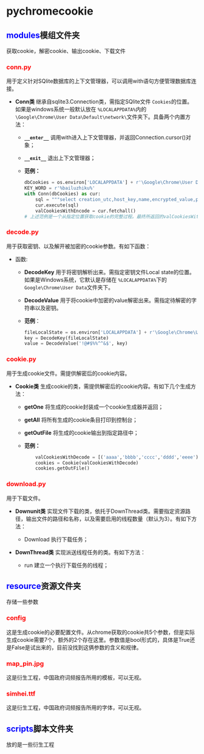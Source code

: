 # pychromecookie

## <font color = blue>modules</font>模组文件夹

获取cookie，解密cookie、输出cookie、下载文件

### <font color = red>conn.py</font>

用于定义针对SQlite数据库的上下文管理器，可以调用with语句方便管理数据库连接。

- **Conn类**    继承自sqlite3.Connection类，需指定SQlite文件 `Cookies`的位置。如果是windows系统一般默认放在 `%LOCALAPPDATA%`内的 `\Google\Chrome\User Data\Default\network\`文件夹下。具备两个内置方法：

  - **`__enter__`**   调用with进入上下文管理器，并返回Connection.cursor()对象；
  - **`__exit__`**    退出上下文管理器；
  - **范例：**

    ```python
    dbCookies = os.environ['LOCALAPPDATA'] + r'\Google\Chrome\User Data\Default\network\Cookies'
    KEY_WORD = r'%bailuzhiku%'
    with Conn(dbCookies) as cur:
        sql = """select creation_utc,host_key,name,encrypted_value,path from cookies where host_key like '%s'""" % KEY_WORD
        cur.execute(sql)
        valCookiesWithEncode = cur.fetchall()
    # 上述范例是一个从指定位置获取cookie的完整过程。最终所返回的valCookiesWithEncode是一个多维列表，存储了cookie的若干参数，比如有效时间、域名、key、value等。需要注意的是，这里获取的value是加密的。
    ```

### <font color = red>decode.py</font>

用于获取密钥、以及解开被加密的cookie参数。有如下函数：

- 函数:

  - **DecodeKey**    用于将密钥解析出来。需指定密钥文件Local state的位置。如果是Windows系统，它默认是存储在 `%LOCALAPPDATA%`下的 `Google\Chrome\User Data`文件夹下。
  - **DecodeValue**    用于将cookie中加密的value解密出来。需指定待解密的字符串以及密钥。
  - **范例**：

    ```python
    fileLocalState = os.environ['LOCALAPPDATA'] + r'\Google\Chrome\User Data\Local State'
    key = DecodeKey(fileLocalState)
    value = DecodeValue('!@#$%%^^&$', key)
    ```

### <font color = red>cookie.py</font>

用于生成cookie文件。需提供解密后的cookie内容。

- **Cookie类**    生成cookie的类，需提供解密后的cookie内容。有如下几个生成方法：

  - **getOne**    将生成的cookie封装成一个cookie生成器并返回；
  - **getAll**    将所有生成的cookie条目打印到控制台；
  - **getOutFile**    将生成的cookie输出到指定路径中；
  - **范例：**

    ```python
        valCookiesWithDecode = [('aaaa','bbbb','cccc','dddd','eeee')]
        cookies = Cookie(valCookiesWithDecode)
        cookies.getOutFile()
    ```

### <font color = red>download.py</font>

用于下载文件。

- **Downunit类**    实现文件下载的类，依托于DownThread类。需要指定资源路径，输出文件的路径和名称，以及需要启用的线程数量（默认为3）。有如下方法：

  - Download    执行下载任务；
- **DownThread类**    实现派送线程任务的类。有如下方法：

  - run    建立一个执行下载任务的线程；

## <font color = blue>resource</font>资源文件夹

存储一些参数

### <font color = red>config</font>

这是生成cookie的必要配置文件。从chrome获取的cookie共5个参数，但是实际生成cookie需要7个，额外的2个存在这里。参数值是bool形式的，具体是True还是False是试出来的，目前没找到这俩参数的含义和规律。

### <font color = red>map_pin.jpg</font>

这是衍生工程，中国政府词频报告所用的模板，可以无视。

### <font color = red>simhei.ttf</font>

这是衍生工程，中国政府词频报告所用的字体，可以无视。

## <font color = blue>scripts</font>脚本文件夹

放的是一些衍生工程
